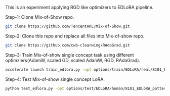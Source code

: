 This is an experiment applying RGD like optimizers to EDLoRA pipeline.

Step-1: Clone Mix-of-Show repo.
```bash
git clone https://github.com/TencentARC/Mix-of-Show.git
```

Step-2: Clone  this repo and replace all files into Mix-of-show repo.
```bash
git clone https://github.com/cwb-clearwing/RAdaGrad.git
```

Step-3: Train Mix-of-show single concept task using different optimziers(AdamW, scaled GD, scaled AdamW, RGD, RAdaGrad).
```bash
accelerate launch train_edlora.py -opt options/train/EDLoRA/real/8101_EDLoRA_potter_Cmix_B4_Repeat500.yml --optimzer radagrad
```

Step-4: Test Mix-of-show single concept LoRA.
```bash
python test_edlora.py -opt options/test/EDLoRA/human/8101_EDLoRA_potter_Cmix_B4_Repeat500.yml
```
